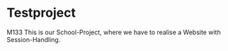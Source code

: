 # Testproject
M133
This is our School-Project, where we have to realise a Website with Session-Handling.
